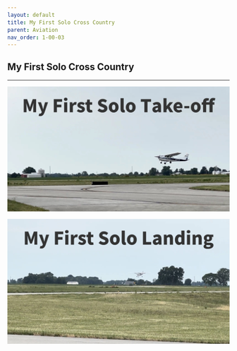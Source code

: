 ```yaml
---
layout: default
title: My First Solo Cross Country
parent: Aviation
nav_order: 1-00-03
---
```


## My First Solo Cross Country

---

[![Take-off](/Images/MyFirstSoloTakeOff.jpg)](https://drive.google.com/file/d/12S5TYaBrY6_Co5Jl2js2uj2rp4uGtE0-/preview)

[![Landing](/Images/MyFirstSoloLanding.jpg)](https://drive.google.com/file/d/1PgiqsLnbJ7WjNwFo6ibit2p-sLVCRA4y/preview)
  


